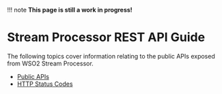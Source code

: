 !!! note
    **This page is still a work in progress!**

# Stream Processor REST API Guide

The following topics cover information relating to the public APIs
exposed from WSO2 Stream Processor.

-   [Public APIs](_Public_APIs_)
-   [HTTP Status Codes](_HTTP_Status_Codes_)
